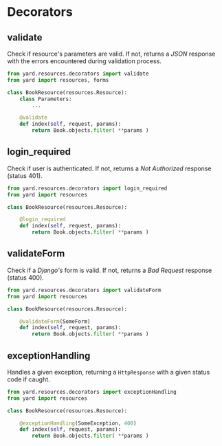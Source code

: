 # Decorators


## validate

Check if resource's parameters are valid. If not, returns a *JSON* response with the errors encountered during validation process. 

```python
from yard.resources.decorators import validate
from yard import resources, forms

class BookResource(resources.Resource):
    class Parameters:
        ...

    @validate
    def index(self, request, params):
        return Book.objects.filter( **params )
```


## login_required

Check if user is authenticated. If not, returns a *Not Authorized* response (status 401).

```python
from yard.resources.decorators import login_required
from yard import resources

class BookResource(resources.Resource):

    @login_required
    def index(self, request, params):
        return Book.objects.filter( **params )
```


## validateForm

Check if a *Django's* form is valid. If not, returns a *Bad Request* response (status 400).

```python
from yard.resources.decorators import validateForm
from yard import resources

class BookResource(resources.Resource):

    @validateForm(SomeForm)
    def index(self, request, params):
        return Book.objects.filter( **params )
```


## exceptionHandling

Handles a given exception, returning a `HttpResponse` with a given status code if caught.

```python
from yard.resources.decorators import exceptionHandling
from yard import resources

class BookResource(resources.Resource):

    @exceptionHandling(SomeException, 400)
    def index(self, request, params):
        return Book.objects.filter( **params )
```
